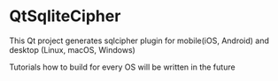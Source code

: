 # QtSqliteCipher
This Qt project generates sqlcipher plugin for mobile(iOS, Android) and desktop (Linux, macOS, Windows)

Tutorials how to build for every OS will be written in the future
